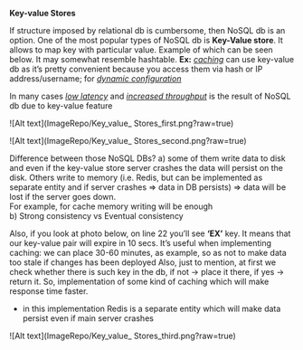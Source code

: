 **Key-value Stores**

If structure imposed by relational db is cumbersome, then NoSQL db is an option. One of the most popular types of NoSQL db is **Key-Value store**. It allows to map key with particular value.
Example of which can be seen below. It may somewhat resemble hashtable.
**Ex:** <ins><i>caching</i></ins> can use key-value db as it’s pretty convenient because you access them via hash or IP address/username; for <ins><i>dynamic configuration</i></ins>  

In many cases <ins><i>low latency</i></ins> and <ins><i>increased throughput</i></ins> is the result of NoSQL db due to key-value feature

![Alt text](ImageRepo/Key_value_ Stores_first.png?raw=true)

![Alt text](ImageRepo/Key_value_ Stores_second.png?raw=true)

Difference between those NoSQL DBs? 
 a) some of them write data to disk and even if the key-value store server crashes the data will persist on the disk. Others write to memory (i.e. Redis, but can be implemented as separate entity and if server crashes => data in DB persists) => data will be lost if the server goes down.<br>
 For example, for cache memory writing will be enough<br>
 b) Strong consistency vs Eventual consistency 


Also, if you look at photo below, on line 22 you’ll see **‘EX’** key. It means that our key-value pair will expire in 10 secs. It’s useful when implementing caching: we can place 30-60 minutes, as example, so as not to make data too stale if changes has been deployed
Also, just to mention, at first we check whether there is such key in the db, if not -> place it there, if yes -> return it. So, implementation of some kind of caching which will make response time faster.
+ in this implementation Redis is a separate entity which will make data persist even if main server crashes

![Alt text](ImageRepo/Key_value_ Stores_third.png?raw=true)
